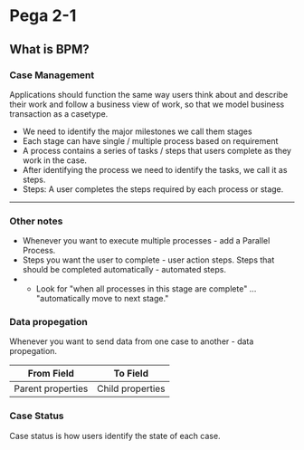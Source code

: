 # Pega 2-1

## What is BPM?

### Case Management

Applications should function the same way users think about and describe their work and follow a business view of work, so that we model business transaction as a casetype.

* We need to identify the major milestones we call them stages
* Each stage can have single / multiple process based on requirement
* A process contains a series of tasks / steps that users complete as they work in the case.
* After identifying the process we need to identify the tasks, we call it as steps.
* Steps: A user completes the steps required by each process or stage.

---

### Other notes

* Whenever you want to execute multiple processes - add a Parallel Process.
* Steps you want the user to complete - user action steps. Steps that should be completed automatically - automated steps.
* * Look for "when all processes in this stage are complete" ... "automatically move to next stage."

### Data propegation

Whenever you want to send data from one case to another - data propegation.

From Field | To Field
---- | ----
Parent properties | Child properties

### Case Status

Case status is how users identify the state of each case.

